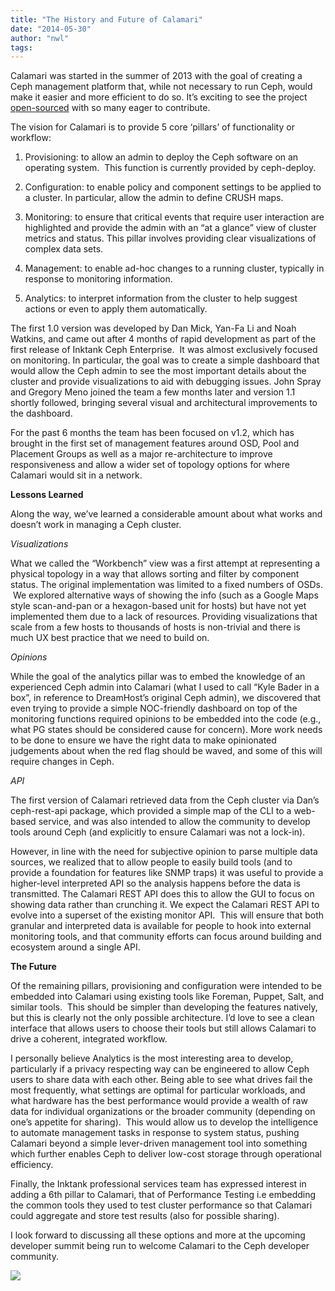 ```yaml
---
title: "The History and Future of Calamari"
date: "2014-05-30"
author: "nwl"
tags: 
---
```


Calamari was started in the summer of 2013 with the goal of creating a Ceph management platform that, while not necessary to run Ceph, would make it easier and more efficient to do so. It’s exciting to see the project [open-sourced](http://ceph.com/?p=5862%20%E2%80%8E) with so many eager to contribute.

The vision for Calamari is to provide 5 core ‘pillars’ of functionality or workflow:

1. Provisioning: to allow an admin to deploy the Ceph software on an operating system.  This function is currently provided by ceph-deploy.
    

2. Configuration: to enable policy and component settings to be applied to a cluster. In particular, allow the admin to define CRUSH maps.
    

3. Monitoring: to ensure that critical events that require user interaction are highlighted and provide the admin with an “at a glance” view of cluster metrics and status. This pillar involves providing clear visualizations of complex data sets.
    

4. Management: to enable ad-hoc changes to a running cluster, typically in response to monitoring information.
    

5. Analytics: to interpret information from the cluster to help suggest actions or even to apply them automatically.
    

The first 1.0 version was developed by Dan Mick, Yan-Fa Li and Noah Watkins, and came out after 4 months of rapid development as part of the first release of Inktank Ceph Enterprise.  It was almost exclusively focused on monitoring. In particular, the goal was to create a simple dashboard that would allow the Ceph admin to see the most important details about the cluster and provide visualizations to aid with debugging issues. John Spray and Gregory Meno joined the team a few months later and version 1.1 shortly followed, bringing several visual and architectural improvements to the dashboard.

For the past 6 months the team has been focused on v1.2, which has brought in the first set of management features around OSD, Pool and Placement Groups as well as a major re-architecture to improve responsiveness and allow a wider set of topology options for where Calamari would sit in a network.

**Lessons Learned**

Along the way, we’ve learned a considerable amount about what works and doesn’t work in managing a Ceph cluster.

_Visualizations_

What we called the “Workbench” view was a first attempt at representing a physical topology in a way that allows sorting and filter by component status. The original implementation was limited to a fixed numbers of OSDs.  We explored alternative ways of showing the info (such as a Google Maps style scan-and-pan or a hexagon-based unit for hosts) but have not yet implemented them due to a lack of resources. Providing visualizations that scale from a few hosts to thousands of hosts is non-trivial and there is much UX best practice that we need to build on.

_Opinions_

While the goal of the analytics pillar was to embed the knowledge of an experienced Ceph admin into Calamari (what I used to call “Kyle Bader in a box”, in reference to DreamHost’s original Ceph admin), we discovered that even trying to provide a simple NOC-friendly dashboard on top of the monitoring functions required opinions to be embedded into the code (e.g., what PG states should be considered cause for concern). More work needs to be done to ensure we have the right data to make opinionated judgements about when the red flag should be waved, and some of this will require changes in Ceph.

_API_

The first version of Calamari retrieved data from the Ceph cluster via Dan’s ceph-rest-api package, which provided a simple map of the CLI to a web-based service, and was also intended to allow the community to develop tools around Ceph (and explicitly to ensure Calamari was not a lock-in).

However, in line with the need for subjective opinion to parse multiple data sources, we realized that to allow people to easily build tools (and to provide a foundation for features like SNMP traps) it was useful to provide a higher-level interpreted API so the analysis happens before the data is transmitted. The Calamari REST API does this to allow the GUI to focus on showing data rather than crunching it. We expect the Calamari REST API to evolve into a superset of the existing monitor API.  This will ensure that both granular and interpreted data is available for people to hook into external monitoring tools, and that community efforts can focus around building and ecosystem around a single API.

**The Future**

Of the remaining pillars, provisioning and configuration were intended to be embedded into Calamari using existing tools like Foreman, Puppet, Salt, and similar tools.  This should be simpler than developing the features natively, but this is clearly not the only possible architecture. I’d love to see a clean interface that allows users to choose their tools but still allows Calamari to drive a coherent, integrated workflow.

I personally believe Analytics is the most interesting area to develop, particularly if a privacy respecting way can be engineered to allow Ceph users to share data with each other. Being able to see what drives fail the most frequently, what settings are optimal for particular workloads, and what hardware has the best performance would provide a wealth of raw data for individual organizations or the broader community (depending on one’s appetite for sharing).  This would allow us to develop the intelligence to automate management tasks in response to system status, pushing Calamari beyond a simple lever-driven management tool into something which further enables Ceph to deliver low-cost storage through operational efficiency.

Finally, the Inktank professional services team has expressed interest in adding a 6th pillar to Calamari, that of Performance Testing i.e embedding the common tools they used to test cluster performance so that Calamari could aggregate and store test results (also for possible sharing).

I look forward to discussing all these options and more at the upcoming developer summit being run to welcome Calamari to the Ceph developer community.

![](http://track.hubspot.com/__ptq.gif?a=265024&k=14&bu=http%3A%2F%2Fwww.inktank.com&r=http%3A%2F%2Fwww.inktank.com%2Fsoftware%2Ffuture-of-calamari%2F&bvt=rss&p=wordpress)
